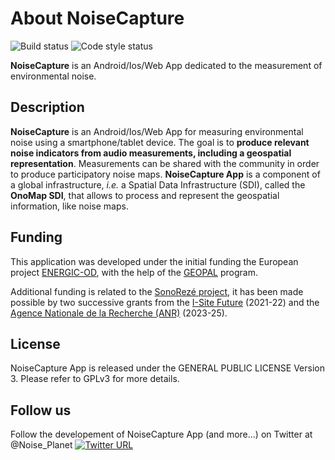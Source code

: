 # About NoiseCapture

![Build status](https://github.com/Universite-Gustave-Eiffel/NoiseCaptureClient/actions/workflows/code_review.yml/badge.svg)
![Code style status](https://github.com/Universite-Gustave-Eiffel/NoiseCaptureClient/actions/workflows/lint.yml/badge.svg)


**NoiseCapture** is an Android/Ios/Web App dedicated to the measurement of environmental noise.

## Description
**NoiseCapture** is an Android/Ios/Web App for measuring environmental noise using a smartphone/tablet device.
The goal is to **produce relevant noise indicators from audio measurements, including a geospatial representation**. Measurements can be shared with the community in order to produce participatory noise maps. **NoiseCapture App** is a component of a global infrastructure, _i.e._ a Spatial Data Infrastructure (SDI), called the **OnoMap SDI**, that allows to process and represent the geospatial information, like noise maps.

## Funding
This application was developed under the initial funding the European project [ENERGIC-OD](http://www.energic-od.eu/), with the help of the [GEOPAL](http://www.geopal.org/accueil) program.

Additional funding is related to the [SonoRezé project](https://sonoreze.fr/), it has been made possible by two successive grants from the [I-Site Future](http://www.future-isite.fr/li-site-future/) (2021-22) and the [Agence Nationale de la Recherche (ANR)](https://anr.fr/) (2023-25).

## License
NoiseCapture App is released under the GENERAL PUBLIC LICENSE Version 3. Please refer to GPLv3 for more details.

## Follow us
Follow the developement of NoiseCapture App (and more...) on Twitter at @Noise_Planet
[![Twitter URL](https://img.shields.io/twitter/url/http/shields.io.svg?style=social)](https://twitter.com/Noise_Planet)

